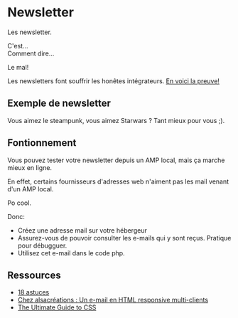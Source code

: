 # Newsletter

Les newsletter.

C'est...  
Comment dire...

Le mal!

Les newsletters font souffrir les honêtes intégrateurs. [En voici la preuve!](http://www.commitstrip.com/fr/2016/01/21/anything-goes/)


## Exemple de newsletter
Vous aimez le steampunk, vous aimez Starwars ?
Tant mieux pour vous ;).

## Fontionnement
Vous pouvez tester votre newsletter depuis un AMP local, mais ça marche mieux en ligne.

En effet, certains fournisseurs d'adresses web n'aiment pas les mail venant d'un AMP local.

Po cool.

Donc:
- Créez une adresse mail sur votre hébergeur
- Assurez-vous de pouvoir consulter les e-mails qui y sont reçus. Pratique pour débugguer.
- Utilisez cet e-mail dans le code php.


## Ressources
- [18 astuces](http://www.incremys.com/creer-newsletter-efficace-18-astuces-incontournables/)
- [Chez alsacréations : Un e-mail en HTML responsive multi-clients](http://www.alsacreations.com/tuto/lire/1533-un-e-mail-en-html-responsive-multi-clients.html)
- [The Ultimate Guide to CSS](https://www.campaignmonitor.com/css/b/)
